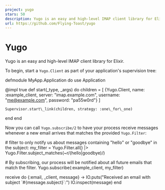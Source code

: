 ```yaml
---
project: yugo
stars: 50
description: Yugo is an easy and high-level IMAP client library for Elixir.
url: https://github.com/Flying-Toast/yugo
---
```


Yugo
====

Yugo is an easy and high-level IMAP client library for Elixir.

To begin, start a `Yugo.Client` as part of your application's supervision tree:

defmodule MyApp.Application do
  use Application

  @impl true
  def start(\_type, \_args) do
    children \= \[
      {Yugo.Client,
       name: :example\_client,
       server: "imap.example.com",
       username: "me@example.com",
       password: "pa55w0rd"}
    \]

    Supervisor.start\_link(children, strategy: :one\_for\_one)
  end
end

Now you can call `Yugo.subscribe/2` to have your process receive messages whenever a new email arrives that matches the provided `Yugo.Filter`:

\# filter to only notify us about messages containing "hello" or "goodbye" in the subject:
my\_filter \=
  Yugo.Filter.all()
  |> Yugo.Filter.subject\_matches(~r/(hello|goodbye)/)

\# By subscribing, our process will be notified about all future emails that match the filter.
Yugo.subscribe(:example\_client, my\_filter)

receive do
  {:email, \_client, message} \->
    IO.puts("Received an email with subject \`#{message.subject}\`:")
    IO.inspect(message)
end
